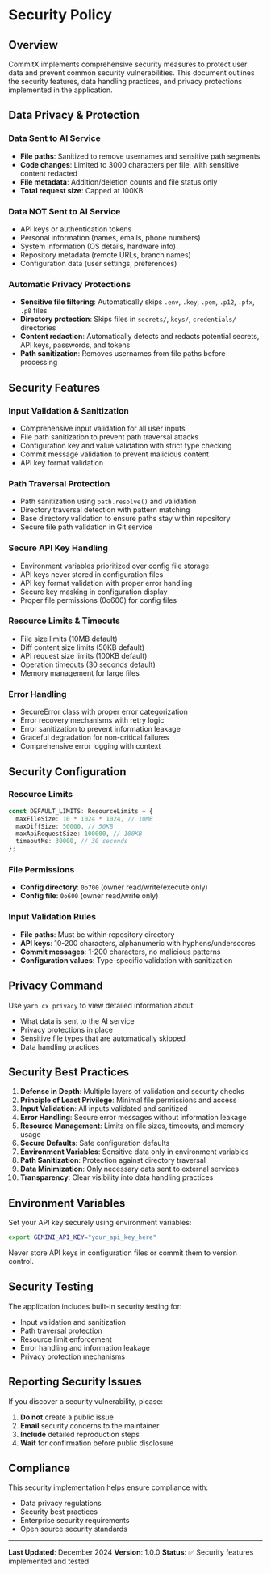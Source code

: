 # Security Policy

## Overview

CommitX implements comprehensive security measures to protect user data and prevent common security vulnerabilities. This document outlines the security features, data handling practices, and privacy protections implemented in the application.

## Data Privacy & Protection

### Data Sent to AI Service

- **File paths**: Sanitized to remove usernames and sensitive path segments
- **Code changes**: Limited to 3000 characters per file, with sensitive content redacted
- **File metadata**: Addition/deletion counts and file status only
- **Total request size**: Capped at 100KB

### Data NOT Sent to AI Service

- API keys or authentication tokens
- Personal information (names, emails, phone numbers)
- System information (OS details, hardware info)
- Repository metadata (remote URLs, branch names)
- Configuration data (user settings, preferences)

### Automatic Privacy Protections

- **Sensitive file filtering**: Automatically skips `.env`, `.key`, `.pem`, `.p12`, `.pfx`, `.p8` files
- **Directory protection**: Skips files in `secrets/`, `keys/`, `credentials/` directories
- **Content redaction**: Automatically detects and redacts potential secrets, API keys, passwords, and tokens
- **Path sanitization**: Removes usernames from file paths before processing

## Security Features

### Input Validation & Sanitization

- Comprehensive input validation for all user inputs
- File path sanitization to prevent path traversal attacks
- Configuration key and value validation with strict type checking
- Commit message validation to prevent malicious content
- API key format validation

### Path Traversal Protection

- Path sanitization using `path.resolve()` and validation
- Directory traversal detection with pattern matching
- Base directory validation to ensure paths stay within repository
- Secure file path validation in Git service

### Secure API Key Handling

- Environment variables prioritized over config file storage
- API keys never stored in configuration files
- API key format validation with proper error handling
- Secure key masking in configuration display
- Proper file permissions (0o600) for config files

### Resource Limits & Timeouts

- File size limits (10MB default)
- Diff content size limits (50KB default)
- API request size limits (100KB default)
- Operation timeouts (30 seconds default)
- Memory management for large files

### Error Handling

- SecureError class with proper error categorization
- Error recovery mechanisms with retry logic
- Error sanitization to prevent information leakage
- Graceful degradation for non-critical failures
- Comprehensive error logging with context

## Security Configuration

### Resource Limits

```typescript
const DEFAULT_LIMITS: ResourceLimits = {
  maxFileSize: 10 * 1024 * 1024, // 10MB
  maxDiffSize: 50000, // 50KB
  maxApiRequestSize: 100000, // 100KB
  timeoutMs: 30000, // 30 seconds
};
```

### File Permissions

- **Config directory**: `0o700` (owner read/write/execute only)
- **Config file**: `0o600` (owner read/write only)

### Input Validation Rules

- **File paths**: Must be within repository directory
- **API keys**: 10-200 characters, alphanumeric with hyphens/underscores
- **Commit messages**: 1-200 characters, no malicious patterns
- **Configuration values**: Type-specific validation with sanitization

## Privacy Command

Use `yarn cx privacy` to view detailed information about:

- What data is sent to the AI service
- Privacy protections in place
- Sensitive file types that are automatically skipped
- Data handling practices

## Security Best Practices

1. **Defense in Depth**: Multiple layers of validation and security checks
2. **Principle of Least Privilege**: Minimal file permissions and access
3. **Input Validation**: All inputs validated and sanitized
4. **Error Handling**: Secure error messages without information leakage
5. **Resource Management**: Limits on file sizes, timeouts, and memory usage
6. **Secure Defaults**: Safe configuration defaults
7. **Environment Variables**: Sensitive data only in environment variables
8. **Path Sanitization**: Protection against directory traversal
9. **Data Minimization**: Only necessary data sent to external services
10. **Transparency**: Clear visibility into data handling practices

## Environment Variables

Set your API key securely using environment variables:

```bash
export GEMINI_API_KEY="your_api_key_here"
```

Never store API keys in configuration files or commit them to version control.

## Security Testing

The application includes built-in security testing for:

- Input validation and sanitization
- Path traversal protection
- Resource limit enforcement
- Error handling and information leakage
- Privacy protection mechanisms

## Reporting Security Issues

If you discover a security vulnerability, please:

1. **Do not** create a public issue
2. **Email** security concerns to the maintainer
3. **Include** detailed reproduction steps
4. **Wait** for confirmation before public disclosure

## Compliance

This security implementation helps ensure compliance with:

- Data privacy regulations
- Security best practices
- Enterprise security requirements
- Open source security standards

---

**Last Updated**: December 2024
**Version**: 1.0.0
**Status**: ✅ Security features implemented and tested
